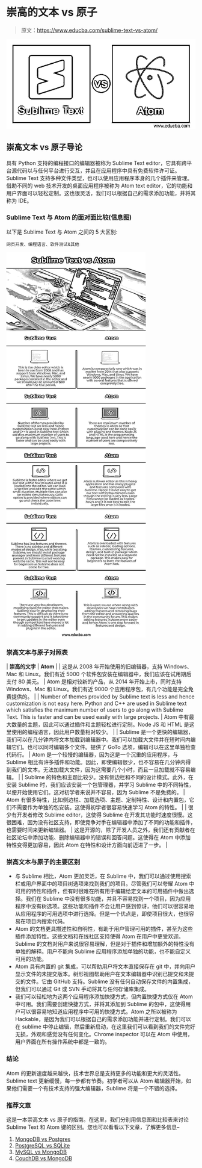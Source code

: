 # 崇高的文本 vs 原子

> 原文：<https://www.educba.com/sublime-text-vs-atom/>

![Sublime Text vs Atom](img/b01ffbd3bb31cdebe758ae41049c0a3f.png)



## 崇高文本 vs 原子导论

具有 Python 支持的编程接口的编辑器被称为 Sublime Text editor，它具有跨平台源代码以与任何平台进行交互，并且在应用程序中具有免费软件许可证。Sublime Text 支持多种文件类型，也可以使用应用程序本身的几个插件来管理。借助不同的 web 技术开发的桌面应用程序被称为 Atom text editor，它的功能和用户界面可以轻松定制。这也很灵活，我们可以根据自己的需求添加功能，并将其称为 IDE。

### Sublime Text 与 Atom 的面对面比较(信息图)

以下是 Sublime Text 与 Atom 之间的 5 大区别:

<small>网页开发、编程语言、软件测试&其他</small>

![Sublime-Text-vs-Atom-info](img/2af2b7b932c065e5202ce450e3238f06.png)



### 崇高文本与原子对照表

| **崇高的文字** | **Atom** |
| 这是从 2008 年开始使用的旧编辑器，支持 Windows、Mac 和 Linux。我们有近 5000 个软件包安装在编辑器中，我们应该在试用期后支付 80 美元。 | Atom 是相对较新的产品，从 2014 年开始上市，同时支持 Windows、Mac 和 Linux。我们有近 9000 个应用程序包，有几个功能是完全免费提供的。 |
| Number of themes provided by Sublime text is less and hence customization is not easy here. Python and C++ are used in Sublime text which satisfies the maximum number of users to go along with Sublime Text. This is faster and can be used easily with large projects. | Atom 中有最大数量的主题，因此可以通过插件和主题轻松进行定制。Node JS 和 HTML 是这里使用的编程语言，因此用户数量相对较少。 |
| Sublime 是一个更快的编辑器，我们可以在几分钟内将文本加载到编辑器中。我们可以加载大文件并在短时间内编辑它们。也可以同时编辑多个文件。提供了 GoTo 选项，编辑可以在这里单独检查代码行。 | Atom 是一个较慢的编辑器，因为这是一个沉重的应用程序，与 Sublime 相比有许多插件和功能。因此，即使编辑很少，也不容易在几分钟内得到我们的文本。无法加载大文件，因为这需要几个小时，而且一旦加载就不容易编辑。 |
| Sublime 的特色和主题比较少。没有侧边栏和不同的设计模式。此外，在安装 Sublime 时，我们应该安装一个包管理器，并学习 Sublime 中的不同特性，以便开始使用它们。这对初学者来说并不容易，因为 Sublime 不是免费的。 | Atom 有很多特性，比如侧边栏、加载选项、主题、定制特性、设计和内置包，它们不需要作为单独的包安装。这使得初学者很容易快速学习 Atom 的特性。 |
| 很少有开发者修改 Sublime editor，这使得 Sublime 在开发其功能时速度很慢。这很困难，因为没有社区支持，即使竞争对手在编辑器中添加了不同的功能和插件，也需要时间来更新编辑器。 | 这是开源的，除了开发人员之外，我们还有贡献者在社区论坛中添加功能、删除编辑器中的错误和回答问题。这使得在 Atom 中添加特性变得更加容易，因此 Atom 在特性和设计方面向前迈进了一步。 |

### 崇高文本与原子的主要区别

*   与 Sublime 相比，Atom 更加灵活，在 Sublime 中，我们可以通过使用搜索栏或用户界面中的项目树选项来找到我们的项目。尽管我们可以夸耀 Atom 中可用的特性和插件，但有时很难在所有用于编辑给定文本的可用插件中做出选择。我们在 Sublime 中没有很多功能，并且不容易找到一个项目，因为应用程序中没有树选项。这些功能和插件不会让用户感到惊讶，他们可以很容易地从应用程序的可用选项中进行选择。但是一个优点是，即使项目很大，也很容易在项目内搜索代码。
*   Atom 的文档更具描述性和自明性，有助于用户管理可用的插件，甚至为这些插件添加特性。这些文档和在线社区支持使得 Atom 在用户中更受欢迎。Sublime 的文档对用户来说很容易理解，但是对于插件和增加额外的特性没有单独的解释。用户不能向 Sublime 应用程序添加单独的功能，也不能自定义可用的功能。
*   Atom 具有内置的 git 集成，可以帮助用户将文本直接保存在 git 中，并向用户显示文件的未提交版本。树形视图帮助用户在文本编辑器中识别已提交和未提交的文件。它由 GitHub 支持。Sublime 没有任何自动保存文件的内置集成，但我们可以通过 Git 或 SVN 手动将其与任何存储库集成。
*   我们可以轻松地为这两个应用程序添加快捷方式，但内置快捷方式仅在 Atom 中可用。我们需要创建快捷方式，并将其添加到 Sublime 的包中，这使得用户可以很容易地知道应用程序中可用的快捷方式。Atom 之所以被称为 Hackable，是因为我们可以根据自己的需求添加功能并进行定制。我们可以在 sublime 中停止编辑，然后重新启动，在这里我们可以看到我们的文件完好无损，外观和感觉没有任何变化。Chrome inspector 可以在 Atom 中使用，用户界面在所有操作系统中都是一致的。

### 结论

Atom 的更新速度越来越快，技术世界总是支持更多的功能和更大的灵活性。Sublime text 更新缓慢，每一步都有节奏。初学者可以从 Atom 编辑器开始，如果他们需要一个有技术支持的强大编辑器，Sublime 将是一个不错的选择。

### 推荐文章

这是一本崇高文本 vs 原子的指南。在这里，我们分别用信息图和比较表来讨论 Sublime Text 和 Atom 键的区别。您也可以看看以下文章，了解更多信息–

1.  [MongoDB vs Postgres](https://www.educba.com/mongodb-vs-postgres/)
2.  [PostgreSQL vs SQLite](https://www.educba.com/postgresql-vs-sqlite/)
3.  [MySQL vs MongoDB](https://www.educba.com/mysql-vs-mongodb/)
4.  [CouchDB vs MongoDB](https://www.educba.com/couchdb-vs-mongodb/)






